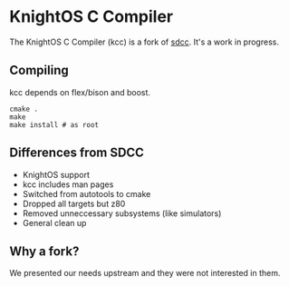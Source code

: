 # KnightOS C Compiler

The KnightOS C Compiler (kcc) is a fork of [sdcc](http://sdcc.sourceforge.net/). It's a work in progress.

## Compiling

kcc depends on flex/bison and boost.

    cmake .
    make
    make install # as root

## Differences from SDCC

* KnightOS support
* kcc includes man pages
* Switched from autotools to cmake
* Dropped all targets but z80
* Removed unneccessary subsystems (like simulators)
* General clean up

## Why a fork?

We presented our needs upstream and they were not interested in them.

